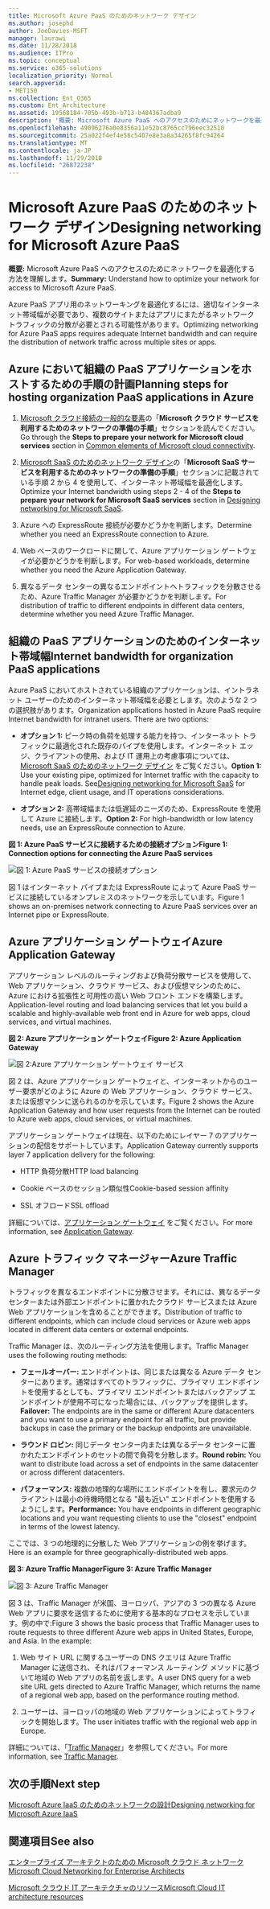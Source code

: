 ```yaml
---
title: Microsoft Azure PaaS のためのネットワーク デザイン
ms.author: josephd
author: JoeDavies-MSFT
manager: laurawi
ms.date: 11/28/2018
ms.audience: ITPro
ms.topic: conceptual
ms.service: o365-solutions
localization_priority: Normal
search.appverid:
- MET150
ms.collection: Ent_O365
ms.custom: Ent_Architecture
ms.assetid: 19568184-705b-493b-b713-b484367adba9
description: '概要: Microsoft Azure PaaS へのアクセスのためにネットワークを最適化する方法を理解します。'
ms.openlocfilehash: 49096276a0e8356a11e52bc8765cc796eec32510
ms.sourcegitcommit: 25a022f4ef4e56c5407e8e3a8a34265f8fc94264
ms.translationtype: MT
ms.contentlocale: ja-JP
ms.lasthandoff: 11/29/2018
ms.locfileid: "26872238"
---
```

# <a name="designing-networking-for-microsoft-azure-paas"></a><span data-ttu-id="3ba7f-103">Microsoft Azure PaaS のためのネットワーク デザイン</span><span class="sxs-lookup"><span data-stu-id="3ba7f-103">Designing networking for Microsoft Azure PaaS</span></span>

 <span data-ttu-id="3ba7f-104">**概要:** Microsoft Azure PaaS へのアクセスのためにネットワークを最適化する方法を理解します。</span><span class="sxs-lookup"><span data-stu-id="3ba7f-104">**Summary:** Understand how to optimize your network for access to Microsoft Azure PaaS.</span></span>
  
<span data-ttu-id="3ba7f-105">Azure PaaS アプリ用のネットワーキングを最適化するには、適切なインターネット帯域幅が必要であり、複数のサイトまたはアプリにまたがるネットワーク トラフィックの分散が必要とされる可能性があります。</span><span class="sxs-lookup"><span data-stu-id="3ba7f-105">Optimizing networking for Azure PaaS apps requires adequate Internet bandwidth and can require the distribution of network traffic across multiple sites or apps.</span></span>
  
## <a name="planning-steps-for-hosting-organization-paas-applications-in-azure"></a><span data-ttu-id="3ba7f-106">Azure において組織の PaaS アプリケーションをホストするための手順の計画</span><span class="sxs-lookup"><span data-stu-id="3ba7f-106">Planning steps for hosting organization PaaS applications in Azure</span></span>

1. <span data-ttu-id="3ba7f-107">[Microsoft クラウド接続の一般的な要素](common-elements-of-microsoft-cloud-connectivity.md)の「**Microsoft クラウド サービスを利用するためのネットワークの準備の手順**」セクションを読んでください。</span><span class="sxs-lookup"><span data-stu-id="3ba7f-107">Go through the **Steps to prepare your network for Microsoft cloud services** section in [Common elements of Microsoft cloud connectivity](common-elements-of-microsoft-cloud-connectivity.md).</span></span>
    
2. <span data-ttu-id="3ba7f-108">[Microsoft SaaS のためのネットワーク デザイン](designing-networking-for-microsoft-saas.md)の「**Microsoft SaaS サービスを利用するためのネットワークの準備の手順**」セクションに記載されている手順 2 から 4 を使用して、インターネット帯域幅を最適化します。</span><span class="sxs-lookup"><span data-stu-id="3ba7f-108">Optimize your Internet bandwidth using steps 2 - 4 of the **Steps to prepare your network for Microsoft SaaS services** section in [Designing networking for Microsoft SaaS](designing-networking-for-microsoft-saas.md).</span></span>
    
3. <span data-ttu-id="3ba7f-109">Azure への ExpressRoute 接続が必要かどうかを判断します。</span><span class="sxs-lookup"><span data-stu-id="3ba7f-109">Determine whether you need an ExpressRoute connection to Azure.</span></span>
    
4. <span data-ttu-id="3ba7f-110">Web ベースのワークロードに関して、Azure アプリケーション ゲートウェイが必要かどうかを判断します。</span><span class="sxs-lookup"><span data-stu-id="3ba7f-110">For web-based workloads, determine whether you need the Azure Application Gateway.</span></span>
    
5. <span data-ttu-id="3ba7f-111">異なるデータ センターの異なるエンドポイントへトラフィックを分散させるため、Azure Traffic Manager が必要かどうかを判断します。</span><span class="sxs-lookup"><span data-stu-id="3ba7f-111">For distribution of traffic to different endpoints in different data centers, determine whether you need Azure Traffic Manager.</span></span>
    
## <a name="internet-bandwidth-for-organization-paas-applications"></a><span data-ttu-id="3ba7f-112">組織の PaaS アプリケーションのためのインターネット帯域幅</span><span class="sxs-lookup"><span data-stu-id="3ba7f-112">Internet bandwidth for organization PaaS applications</span></span>

<span data-ttu-id="3ba7f-p101">Azure PaaS においてホストされている組織のアプリケーションは、イントラネット ユーザーのためのインターネット帯域幅を必要とします。次のような 2 つの選択肢があります。</span><span class="sxs-lookup"><span data-stu-id="3ba7f-p101">Organization applications hosted in Azure PaaS require Internet bandwidth for intranet users. There are two options:</span></span>
  
- <span data-ttu-id="3ba7f-p102">**オプション 1:** ピーク時の負荷を処理する能力を持つ、インターネット トラフィックに最適化された既存のパイプを使用します。インターネット エッジ、クライアントの使用、および IT 運用上の考慮事項については、[Microsoft SaaS のためのネットワーク デザイン](designing-networking-for-microsoft-saas.md) をご覧ください。</span><span class="sxs-lookup"><span data-stu-id="3ba7f-p102">**Option 1:** Use your existing pipe, optimized for Internet traffic with the capacity to handle peak loads. See[Designing networking for Microsoft SaaS](designing-networking-for-microsoft-saas.md) for Internet edge, client usage, and IT operations considerations.</span></span>
    
- <span data-ttu-id="3ba7f-117">**オプション 2:** 高帯域幅または低遅延のニーズのため、ExpressRoute を使用して Azure に接続します。</span><span class="sxs-lookup"><span data-stu-id="3ba7f-117">**Option 2:** For high-bandwidth or low latency needs, use an ExpressRoute connection to Azure.</span></span>
    
<span data-ttu-id="3ba7f-118">**図 1: Azure PaaS サービスに接続するための接続オプション**</span><span class="sxs-lookup"><span data-stu-id="3ba7f-118">**Figure 1: Connection options for connecting the Azure PaaS services**</span></span>

![図 1: Azure PaaS サービスの接続オプション](media/Network-Poster/PaaS1.png)
  
<span data-ttu-id="3ba7f-120">図 1 はインターネット パイプまたは ExpressRoute によって Azure PaaS サービスに接続しているオンプレミスのネットワークを示しています。</span><span class="sxs-lookup"><span data-stu-id="3ba7f-120">Figure 1 shows an on-premises network connecting to Azure PaaS services over an Internet pipe or ExpressRoute.</span></span>
  
## <a name="azure-application-gateway"></a><span data-ttu-id="3ba7f-121">Azure アプリケーション ゲートウェイ</span><span class="sxs-lookup"><span data-stu-id="3ba7f-121">Azure Application Gateway</span></span>

<span data-ttu-id="3ba7f-122">アプリケーション レベルのルーティングおよび負荷分散サービスを使用して、Web アプリケーション、クラウド サービス、および仮想マシンのために、Azure における拡張性と可用性の高い Web フロント エンドを構築します。</span><span class="sxs-lookup"><span data-stu-id="3ba7f-122">Application-level routing and load balancing services that let you build a scalable and highly-available web front end in Azure for web apps, cloud services, and virtual machines.</span></span> 
  
<span data-ttu-id="3ba7f-123">**図 2: Azure アプリケーション ゲートウェイ**</span><span class="sxs-lookup"><span data-stu-id="3ba7f-123">**Figure 2: Azure Application Gateway**</span></span>

![図 2:Azure アプリケーション ゲートウェイ サービス](media/Network-Poster/PaaS2.png)
  
<span data-ttu-id="3ba7f-125">図 2 は、Azure アプリケーション ゲートウェイと、インターネットからのユーザー要求がどのように Azure の Web アプリケーション、クラウド サービス、または仮想マシンに送られるのかを示しています。</span><span class="sxs-lookup"><span data-stu-id="3ba7f-125">Figure 2 shows the Azure Application Gateway and how user requests from the Internet can be routed to Azure web apps, cloud services, or virtual machines.</span></span>
  
<span data-ttu-id="3ba7f-126">アプリケーション ゲートウェイは現在、以下のためにレイヤー 7 のアプリケーションの配信をサポートしています。</span><span class="sxs-lookup"><span data-stu-id="3ba7f-126">Application Gateway currently supports layer 7 application delivery for the following:</span></span>
  
- <span data-ttu-id="3ba7f-127">HTTP 負荷分散</span><span class="sxs-lookup"><span data-stu-id="3ba7f-127">HTTP load balancing</span></span>
    
- <span data-ttu-id="3ba7f-128">Cookie ベースのセッション類似性</span><span class="sxs-lookup"><span data-stu-id="3ba7f-128">Cookie-based session affinity</span></span>
    
- <span data-ttu-id="3ba7f-129">SSL オフロード</span><span class="sxs-lookup"><span data-stu-id="3ba7f-129">SSL offload</span></span>
    
<span data-ttu-id="3ba7f-130">詳細については、[アプリケーション ゲートウェイ](https://docs.microsoft.com/azure/application-gateway/application-gateway-introduction) をご覧ください。</span><span class="sxs-lookup"><span data-stu-id="3ba7f-130">For more information, see [Application Gateway](https://docs.microsoft.com/azure/application-gateway/application-gateway-introduction).</span></span>
  
## <a name="azure-traffic-manager"></a><span data-ttu-id="3ba7f-131">Azure トラフィック マネージャー</span><span class="sxs-lookup"><span data-stu-id="3ba7f-131">Azure Traffic Manager</span></span>

<span data-ttu-id="3ba7f-132">トラフィックを異なるエンドポイントに分散させます。それには、異なるデータ センターまたは外部エンドポイントに置かれたクラウド サービスまたは Azure Web アプリケーションを含めることができます。</span><span class="sxs-lookup"><span data-stu-id="3ba7f-132">Distribution of traffic to different endpoints, which can include cloud services or Azure web apps located in different data centers or external endpoints.</span></span>
  
<span data-ttu-id="3ba7f-133">Traffic Manager は、次のルーティング方法を使用します。</span><span class="sxs-lookup"><span data-stu-id="3ba7f-133">Traffic Manager uses the following routing methods:</span></span>
  
- <span data-ttu-id="3ba7f-134">**フェールオーバー:** エンドポイントは、同じまたは異なる Azure データ センターにあります。通常はすべてのトラフィックに、プライマリ エンドポイントを使用するとしても、プライマリ エンドポイントまたはバックアップ エンドポイントが使用不可になった場合には、バックアップを提供します。</span><span class="sxs-lookup"><span data-stu-id="3ba7f-134">**Failover:** The endpoints are in the same or different Azure datacenters and you want to use a primary endpoint for all traffic, but provide backups in case the primary or the backup endpoints are unavailable.</span></span>
    
- <span data-ttu-id="3ba7f-135">**ラウンド ロビン:** 同じデータ センター内または異なるデータ センターに置かれたエンドポイントのセットの間で負荷を分散します。</span><span class="sxs-lookup"><span data-stu-id="3ba7f-135">**Round robin:** You want to distribute load across a set of endpoints in the same datacenter or across different datacenters.</span></span>
    
- <span data-ttu-id="3ba7f-136">**パフォーマンス:** 複数の地理的な場所にエンドポイントを有し、要求元のクライアントは最小の待機時間となる "最も近い" エンドポイントを使用するようにします。</span><span class="sxs-lookup"><span data-stu-id="3ba7f-136">**Performance:** You have endpoints in different geographic locations and you want requesting clients to use the "closest" endpoint in terms of the lowest latency.</span></span>
    
<span data-ttu-id="3ba7f-137">ここでは、3 つの地理的に分散した Web アプリケーションの例を挙げます。</span><span class="sxs-lookup"><span data-stu-id="3ba7f-137">Here is an example for three geographically-distributed web apps.</span></span>
  
<span data-ttu-id="3ba7f-138">**図 3: Azure Traffic Manager**</span><span class="sxs-lookup"><span data-stu-id="3ba7f-138">**Figure 3: Azure Traffic Manager**</span></span>

![図 3: Azure Traffic Manager](media/Network-Poster/PaaS3.png)
  
<span data-ttu-id="3ba7f-p103">図 3 は、Traffic Manager が米国、ヨーロッパ、アジアの 3 つの異なる Azure Web アプリに要求を送信するために使用する基本的なプロセスを示しています。例の中で:</span><span class="sxs-lookup"><span data-stu-id="3ba7f-p103">Figure 3 shows the basic process that Traffic Manager uses to route requests to three different Azure web apps in United States, Europe, and Asia. In the example:</span></span>
  
1. <span data-ttu-id="3ba7f-142">Web サイト URL に関するユーザーの DNS クエリは Azure Traffic Manager に送信され、それはパフォーマンス ルーティング メソッドに基づいて地域の Web アプリの名前を返します。</span><span class="sxs-lookup"><span data-stu-id="3ba7f-142">A user DNS query for a web site URL gets directed to Azure Traffic Manager, which returns the name of a regional web app, based on the performance routing method.</span></span>
    
2. <span data-ttu-id="3ba7f-143">ユーザーは、ヨーロッパの地域の Web アプリケーションによってトラフィックを開始します。</span><span class="sxs-lookup"><span data-stu-id="3ba7f-143">The user initiates traffic with the regional web app in Europe.</span></span>
    
<span data-ttu-id="3ba7f-144">詳細については、「[Traffic Manager](https://docs.microsoft.com/azure/traffic-manager/traffic-manager-overview)」を参照してください。</span><span class="sxs-lookup"><span data-stu-id="3ba7f-144">For more information, see [Traffic Manager](https://docs.microsoft.com/azure/traffic-manager/traffic-manager-overview).</span></span>

## <a name="next-step"></a><span data-ttu-id="3ba7f-145">次の手順</span><span class="sxs-lookup"><span data-stu-id="3ba7f-145">Next step</span></span>

[<span data-ttu-id="3ba7f-146">Microsoft Azure IaaS のためのネットワークの設計</span><span class="sxs-lookup"><span data-stu-id="3ba7f-146">Designing networking for Microsoft Azure IaaS</span></span>](designing-networking-for-microsoft-azure-iaas.md)
 
## <a name="see-also"></a><span data-ttu-id="3ba7f-147">関連項目</span><span class="sxs-lookup"><span data-stu-id="3ba7f-147">See also</span></span>

[<span data-ttu-id="3ba7f-148">エンタープライズ アーキテクトのための Microsoft クラウド ネットワーク</span><span class="sxs-lookup"><span data-stu-id="3ba7f-148">Microsoft Cloud Networking for Enterprise Architects</span></span>](microsoft-cloud-networking-for-enterprise-architects.md)
  
[<span data-ttu-id="3ba7f-149">Microsoft クラウド IT アーキテクチャのリソース</span><span class="sxs-lookup"><span data-stu-id="3ba7f-149">Microsoft Cloud IT architecture resources</span></span>](microsoft-cloud-it-architecture-resources.md)

